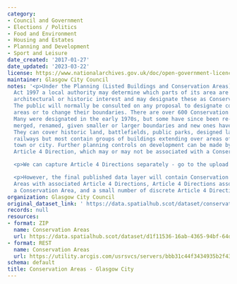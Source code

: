 ```yaml
---
category:
- Council and Government
- Elections / Politics
- Food and Environment
- Housing and Estates
- Planning and Development
- Sport and Leisure
date_created: '2017-01-27'
date_updated: '2023-03-22'
license: https://www.nationalarchives.gov.uk/doc/open-government-licence/version/3/
maintainer: Glasgow City Council
notes: '<p>Under the Planning (Listed Buildings and Conservation Areas) (Scotland)
  Act 1997 a local authority may determine which parts of its area are of special
  architectural or historic interest and may designate these as Conservation Areas.
  The public will normally be consulted on any proposal to designate conservation
  areas or to change their boundaries. There are over 600 Conservation Areas in Scotland.
  Many were designated in the early 1970s, but some have since been re-designated,
  merged, renamed, given smaller or larger boundaries and new ones have been added.
  They can cover historic land, battlefields, public parks, designed landscapes or
  railways but most contain groups of buildings extending over areas of a village,
  town or city. Further planning controls on development can be made by way of an
  Article 4 Direction, which may or may not be associated with a Conservation Area.</p>

  <p>We can capture Article 4 Directions separately - go to the upload for that data.</p>

  <p>However, the final published data layer will contain Conservation Areas, Conservation
  Areas with associated Article 4 Directions, Article 4 Directions associated with
  a Conservation Area, and a small number of discrete Article 4 Direction areas.</p>'
organization: Glasgow City Council
original_dataset_link: ' https://data.spatialhub.scot/dataset/conservation_areas-gc'
records: null
resources:
- format: ZIP
  name: Conservation Areas
  url: https://data.spatialhub.scot/dataset/d1f11536-16ab-4365-94bf-64dfbe293b77/resource/4070921b-900a-47f1-9d60-88a4bec19dfc/download/conservationareasglasgow.zip
- format: REST
  name: Conservation Areas
  url: https://utility.arcgis.com/usrsvcs/servers/bbb31c44f3434935b2f432c16e225bbc/rest/services/AGOL/CDP_Policy_Proposals/FeatureServer/14/query?outFields=*&where=1%3D1
schema: default
title: Conservation Areas - Glasgow City
---
```


